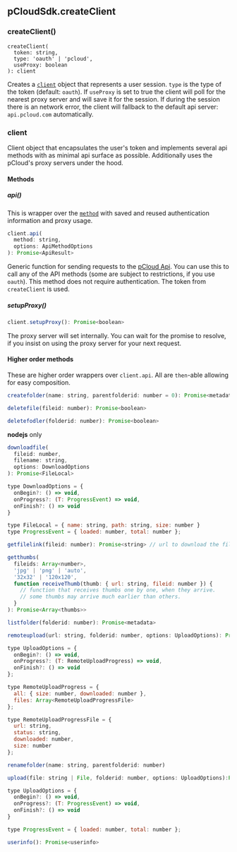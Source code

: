 ## pCloudSdk.createClient

### createClient()

```
createClient(
  token: string,
  type: 'oauth' | 'pcloud',
  useProxy: boolean
): client
```

Creates a [`client`](#client) object that represents a user session. `type` is the type of the token (default: `oauth`). If `useProxy` is set to true the client will poll for the nearest proxy server and will save it for the session. If during the session there is an network error, the client will fallback to the default api server: `api.pcloud.com` automatically.


### client
Client object that encapsulates the user's token and implements several api methods with as minimal api surface as possible. Additionally uses the pCloud's proxy servers under the hood.

#### Methods

##### api()

This is wrapper over the [`method`](api.md#method) with saved and reused authentication information and proxy usage.

``` js
client.api(
  method: string,
  options: ApiMethodOptions
): Promise<ApiResult>
```

Generic function for sending requests to the [pCloud Api](https://docs.pcloud.com/). You can use this to call any of the API methods (some are subject to restrictions, if you use `oauth`). This method does not require authentication. The token from `createClient` is used.

##### setupProxy()

``` js
client.setupProxy(): Promise<boolean>
```

The proxy server will set internally. You can wait for the promise to resolve, if you insist on using the proxy server for your next request.

#### Higher order methods

These are higher order wrappers over `client.api`. All are `then`-able allowing for easy composition.

```js
createfolder(name: string, parentfolderid: number = 0): Promise<metadata>
```

```js
deletefile(fileid: number): Promise<boolean>
```

``` js
deletefodler(folderid: number): Promise<boolean>

```

**nodejs** only
``` js
downloadfile(
  fileid: number,
  filename: string,
  options: DownloadOptions
): Promise<FileLocal>

type DownloadOptions = {
  onBegin?: () => void,
  onProgress?: (T: ProgressEvent) => void,
  onFinish?: () => void
}

type FileLocal = { name: string, path: string, size: number }
type ProgressEvent = { loaded: number, total: number };
```

``` js
getfilelink(fileid: number): Promise<string> // url to download the file
```

```js
getthumbs(
  fileids: Array<number>,
  'jpg' | 'png' | 'auto',
  '32x32' | '120x120',
  function receiveThumb(thumb: { url: string, fileid: number }) {
    // function that receives thumbs one by one, when they arrive.
    // some thumbs may arrive much earlier than others.
  }
): Promise<Array<thumbs>>
```

``` js
listfolder(folderid: number): Promise<metadata>
```

``` js
remoteupload(url: string, folderid: number, options: UploadOptions): Promise<metadata>

type UploadOptions = {
  onBegin?: () => void,
  onProgress?: (T: RemoteUploadProgress) => void,
  onFinish?: () => void
};

type RemoteUploadProgress = {
  all: { size: number, downloaded: number },
  files: Array<RemoteUploadProgressFile>
};

type RemoteUploadProgressFile = {
  url: string,
  status: string,
  downloaded: number,
  size: number
};
```


``` js
renamefolder(name: string, parentfolderid: number)
```

``` js
upload(file: string | File, folderid: number, options: UploadOptions):Promise<metadata>

type UploadOptions = {
  onBegin?: () => void,
  onProgress?: (T: ProgressEvent) => void,
  onFinish?: () => void
}

type ProgressEvent = { loaded: number, total: number };
```

``` js
userinfo(): Promise<userinfo>
```
